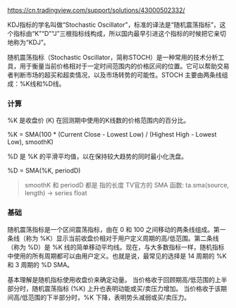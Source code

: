 https://cn.tradingview.com/support/solutions/43000502332/


KDJ指标的学名叫做“Stochastic Oscillator”，标准的译法是“随机震荡指标”，这个指标由“K”“D”“J”三根指标线构成，所以国内最早引进这个指标的时候把它亲切地称为“KDJ”。


随机震荡指标（Stochastic Oscillator，简称STOCH）是一种常用的技术分析工具，用于衡量当前价格相对于一定时间范围内的价格区间的位置。它可以帮助交易者判断市场的超买和超卖情况，以及市场转势的可能性。STOCH 主要由两条线组成：%K线和%D线。


### 计算

%K 是收盘价 (K) 在回测期中使用的K线数的价格范围内的百分比。

%K = SMA(100 * (Current Close - Lowest Low) / (Highest High - Lowest Low), smoothK)





%D 是 %K 的平滑平均值，以在保持较大趋势的同时最小化洗盘。

%D = SMA(%K, periodD)

> smoothK 和 periodD 都是 指的长度
>  TV官方的 SMA 函数:  ta.sma(source, length) → series float


### 基础

随机震荡指标是一个区间震荡指标，由在 0 和 100 之间移动的两条线组成。第一条线（称为 %K）显示当前收盘价相对于用户定义周期的高/低范围。第二条线（称为 %D）是 %K 线的简单移动平均线。现在，与大多数指标一样，随机指标中使用的所有周期都可以由用户定义。也就是说，最常见的选择是 14 周期的 %K 和 3 周期的 %D SMA。

基本理解是随机指标使用收盘价来确定动量。 当价格收于回顾期高/低范围的上半部分时，随机震荡指标 (%K) 上升也表明动能或买/卖压力增加。 当价格收于该期间高/低范围的下半部分时，%K 下降，表明势头减弱或买/卖压力。